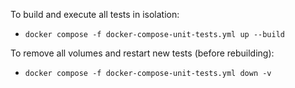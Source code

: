 To build and execute all tests in isolation: 

- `docker compose -f docker-compose-unit-tests.yml up --build`

To remove all volumes and restart new tests (before rebuilding):

- `docker compose -f docker-compose-unit-tests.yml down -v `